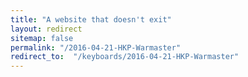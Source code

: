 ```yaml
---
title: "A website that doesn't exit"
layout: redirect
sitemap: false
permalink: "/2016-04-21-HKP-Warmaster"
redirect_to:  "/keyboards/2016-04-21-HKP-Warmaster"
---
```

